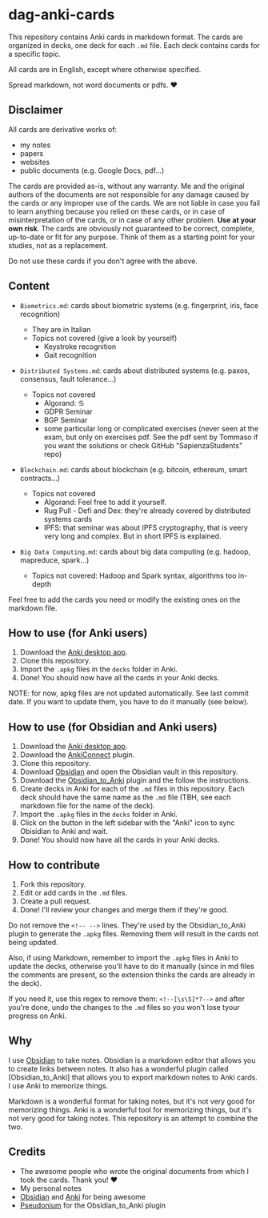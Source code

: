 # dag-anki-cards
This repository contains Anki cards in markdown format. The cards are organized in decks, one deck for each `.md` file. Each deck contains cards for a specific topic.

All cards are in English, except where otherwise specified.

Spread markdown, not word documents or pdfs. :heart:

## Disclaimer
All cards are derivative works of:
- my notes
- papers
- websites
- public documents (e.g. Google Docs, pdf...) 

The cards are provided as-is, without any warranty. Me and the original authors of the documents are not responsible for any damage caused by the cards or any improper use of the cards. We are not liable in case you fail to learn anything because you relied on these cards, or in case of misinterpretation of the cards, or in case of any other problem. **Use at your own risk**.
The cards are obviously not guaranteed to be correct, complete, up-to-date or fit for any purpose. 
Think of them as a starting point for your studies, not as a replacement.

Do not use these cards if you don't agree with the above.

## Content
- `Biometrics.md`: cards about biometric systems (e.g. fingerprint, iris, face recognition)
  - They are in Italian
  - Topics not covered (give a look by yourself)
    - Keystroke recognition
    - Gait recognition

- `Distributed Systems.md`: cards about distributed systems (e.g. paxos, consensus, fault tolerance...)
  - Topics not covered
    - Algorand: ♋
    - GDPR Seminar
    - BGP Seminar
    - some particular long or complicated exercises (never seen at the exam, but only on exercises pdf. See the pdf sent by Tommaso if you want the solutions or check GitHub "SapienzaStudents" repo)

- `Blockchain.md`: cards about blockchain (e.g. bitcoin, ethereum, smart contracts...)
  - Topics not covered
    - Algorand: Feel free to add it yourself.
    - Rug Pull - Defi and Dex: they're already covered by distributed systems cards
    - IPFS: that seminar was about IPFS cryptography, that is veery very long and complex. But in short IPFS is explained.

- `Big Data Computing.md`: cards about big data computing (e.g. hadoop, mapreduce, spark...)
  - Topics not covered: Hadoop and Spark syntax, algorithms too in-depth

Feel free to add the cards you need or modify the existing ones on the markdown file.

## How to use (for Anki users)
1. Download the [Anki desktop app](https://apps.ankiweb.net/).
2. Clone this repository.
3. Import the `.apkg` files in the `decks` folder in Anki.
4. Done! You should now have all the cards in your Anki decks.

NOTE: for now, apkg files are not updated automatically. See last commit date. If you want to update them, you have to do it manually (see below).

## How to use (for Obsidian and Anki users)
1. Download the [Anki desktop app](https://apps.ankiweb.net/).
2. Download the [AnkiConnect](https://ankiweb.net/shared/info/2055492159) plugin.
3. Clone this repository.
4. Download [Obsidian](https://obsidian.md/) and open the Obsidian vault in this repository.
5. Download the [Obsidian_to_Anki](https://github.com/Pseudonium/Obsidian_to_Anki/) plugin and the follow the instructions.
6. Create decks in Anki for each of the `.md` files in this repository. Each deck should have the same name as the `.md` file (TBH, see each markdown file for the name of the deck).
7. Import the `.apkg` files in the `decks` folder in Anki.
8. Click on the button in the left sidebar with the "Anki" icon to sync Obisidian to Anki and wait.
9. Done! You should now have all the cards in your Anki decks.

## How to contribute
1. Fork this repository.
2. Edit or add cards in the `.md` files.
3. Create a pull request.
4. Done! I'll review your changes and merge them if they're good.

Do not remove the `<!-- -->` lines. They're used by the Obsidian_to_Anki plugin to generate the `.apkg` files. Removing them will result in the cards not being updated.

Also, if using Markdown, remember to import the `.apkg` files in Anki to update the decks, otherwise you'll have to do it manually (since in md files the comments are present, so the extension thinks the cards are already in the deck).

If you need it, use this regex to remove them: `<!--[\s\S]*?-->` and after you're done, undo the changes to the `.md` files so you won't lose tyour progress on Anki.

## Why
I use [Obsidian](https://obsidian.md/) to take notes. Obsidian is a markdown editor that allows you to create links between notes. It also has a wonderful plugin called [Obsidian_to_Anki] that allows you to export markdown notes to Anki cards. I use Anki to memorize things.

Markdown is a wonderful format for taking notes, but it's not very good for memorizing things. Anki is a wonderful tool for memorizing things, but it's not very good for taking notes. This repository is an attempt to combine the two.

## Credits
- The awesome people who wrote the original documents from which I took the cards. Thank you! :heart:
- My personal notes
- [Obsidian](https://obsidian.md/) and [Anki](https://apps.ankiweb.net/) for being awesome
- [Pseudonium](https://github.com/Pseudonium) for the Obsidian_to_Anki plugin 

